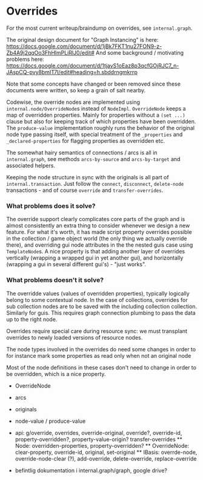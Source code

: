 Overrides
=========

For the most current writeup/braindump on overrides, see
`internal.graph`.

The original design document for "Graph Instancing" is here:
https://docs.google.com/document/d/1jBk7FKT1nu27FON9-z-Zb4A9j2qqOo3FhHlmPLiRlJ0/edit#
And some background / motivating problems here:
https://docs.google.com/document/d/1tjavS1oEaz8p3qcfGOjRJC7_n-JAspCQ-pvy8bmIT7I/edit#heading=h.sbddrngmkrrp

Note that some concepts have changed or been removed since these
documents were written, so keep a grain of salt nearby.

Codewise, the override nodes are implemented using
`internal.node/OverrideNode`s instead of `NodeImpl`. `OverrideNode`
keeps a map of overridden properties. Mainly for properties without a
`(set ...)` clause but also for keeping track of which properties have
been overridden. The `produce-value` implementation roughly runs the
behavior of the original node type passing itself, with special
treatment of the `_properties` and `_declared-properties` for flagging
properties as overridden etc.

The somewhat hairy semantics of connections / arcs is all in
`internal.graph`, see methods `arcs-by-source` and `arcs-by-target`
and associated helpers.

Keeping the node structure in sync with the originals is all part of
`internal.transaction`. Just follow the `connect`, `disconnect`,
`delete-node` transactions - and of course `override` and
`transfer-overrides`.

### What problems does it solve?

The override support clearly complicates core parts of the graph and
is almost consistently an extra thing to consider whenever we design a
new feature. For what it's worth, it has made script property
overrides possible in the collection / game object world (the only
thing we actually override there), and overriding gui node attributes
in the the nested guis case using `TemplateNode`s. A nice property is
that adding another layer of overrides vertically (wrapping a wrapped
gui in yet another gui), and horizontally (wrapping a gui in several
different gui's) - "just works".

### What problems doesn't it solve?

The overridde values (values of overridden properties), typically
logically belong to some contextual node. In the case of collections,
overrides for sub collection nodes are to be saved with the including
collection collection. Similarly for guis. This requires graph
connection plumbing to pass the data up to the right node.

Overrides require special care during resource sync: we must
transplant overrides to newly loaded versions of resource nodes.










The node types
involved in the overrides do need some changes in order to for
instance mark some properties as read only when not an original node

Most of the node
definitions in these cases don't need to change in order to be
overridden, which is a nice property.

















* OverrideNode
* arcs
* originals
* node-value / produce-value
* api: g/override, overrides, override-original, override?, override-id, property-overridden?, property-value-origin? transfer-overrides
** Node: overridden-properties, property-overridden?
** OverrideNode: clear-property, override-id, original, set-original
** IBasis: overrde-node, override-node-clear (?), add-override, delete-override, replace-override

* befintlig dokumentation i internal.graph/graph, google drive? 


